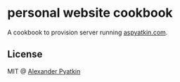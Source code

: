# personal website cookbook
A cookbook to provision server running [aspyatkin.com](https://aspyatkin.com).

## License
MIT @ [Alexander Pyatkin](https://github.com/aspyatkin)
